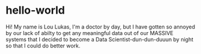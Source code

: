 # hello-world
Hi! My name is Lou Lukas, I'm a doctor by day, but I have gotten so annoyed by our lack of abilty to get any meaningful data out of our MASSIVE systems that I decided to become a Data Scientist-dun-dun-duuun by night so that I could do better work. 
